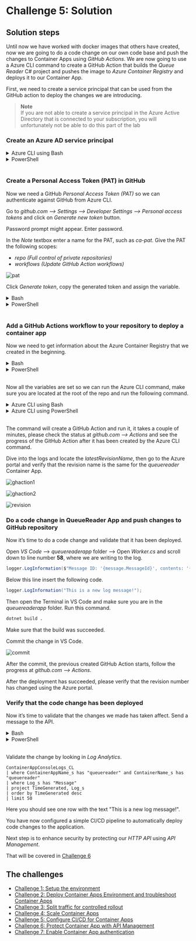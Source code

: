 # Challenge 5: Solution

## Solution steps
Until now we have worked with docker images that others have created, now we are going to do a code change on our own code base and push the changes to Container Apps using _GitHub Actions_.
We are now going to use a Azure CLI command to create a GitHub Action that builds the _Queue Reader_ C# project and pushes the image to _Azure Container Registry_ and deploys it to our Container App.

First, we need to create a service principal that can be used from the GitHub action to deploy the changes we are introducing.

> **Note**<br> 
> If you are not able to create a service principal in the Azure Active Directory that is connected to your subscription, you will unfortunately not be able to do this part of the lab



### Create an Azure AD service principal
<details>
  <summary>Azure CLI using Bash</summary>

```bash
az ad sp create-for-rbac \
  --name <SERVICE_PRINCIPAL_NAME> \
  --role "contributor" \
  --scopes /subscriptions/<SUBSCRIPTION_ID>/resourceGroups/<RESOURCE_GROUP_NAME> \
  --sdk-auth
```
The return value from this command is a JSON payload, which includes the service principal's `tenantId`, `clientId`, and `clientSecret`.
Set the variables in bash.

```bash
spClientid=[Replace with the clientId of the service principal]
spClientSecret=[Replace with the clientSecret of the service principal]
tenantid=[Replace with the tenantId of the service principal]
```

  </summary>
</details>

<details>
  <summary>PowerShell</summary>

```PowerShell
$sp = New-AzADServicePrincipal -DisplayName <SERVICE_PRINCIPAL_NAME>

New-AzRoleAssignment -ApplicationId $sp.ApplicationId -RoleDefinitionName 'Contributor' -ResourceGroupName <RESOURCE_GROUP_NAME>

$spClientId = $sp.ApplicationId
$spClientSecret = $sp.PasswordCredentials.SecretText
$tenantId = (Get-AzContext | Select-Object -ExpandProperty Tenant).Id
```

  </summary>
</details>
<br>

### Create a Personal Access Token (PAT) in GitHub
Now we need a GitHub _Personal Access Token (PAT)_ so we can authenticate against GitHub from Azure CLI.

Go to _github.com --> Settings --> Developer Settings --> Personal access tokens_ and click on _Generate new token_ button.
 
Password prompt might appear. Enter password.

In the _Note_ textbox enter a name for the PAT, such as _ca-pat_.
Give the PAT the following scopes: 
-	_repo (Full control of private repositories)_ 
-	_workflows (Update GitHub Action workflows)_

![pat](images/pat.png)

Click _Generate token_, copy the generated token and assign the variable. 

<details>
  <summary>Bash</summary>

```bash
ghToken=[Replace with the PAT]
```
Set the "repoUrl" variable, replace <OWNER> with the GitHub account name. 
```bash
repoUrl=https://github.com/<OWNER>/ukth-appinn-containerapps-orderapi
```

  </summary>
</details>

<details>
  <summary>PowerShell</summary>

```PowerShell
$ghToken=[Replace with the PAT]
```
Set the "repoUrl" variable, replace <OWNER> with the GitHub account name. 

```PowerShell
$repoUrl="https://github.com/<OWNER>/ukth-appinn-containerapps-orderapi"

```

  </summary>
</details>
<br>

### Add a GitHub Actions workflow to your repository to deploy a container app
Now we need to get information about the Azure Container Registry that we created in the beginning.

<details>
  <summary>Bash</summary>


```bash
acrUrl=$(az acr show -n $acr -g $resourceGroup --query 'loginServer' -o tsv)
acrUsername=$(az acr show -n $acr -g $resourceGroup --query 'name' -o tsv)
acrSecret=$(az acr credential show -n $acr -g $resourceGroup --query passwords[0].value -o tsv)
```


  </summary>
</details>

<details>
  <summary>PowerShell</summary>

```PowerShell
$acrUrl = Get-AzContainerRegistry -Name $acr -ResourceGroupName $resourceGroup | Select-Object -ExpandProperty LoginServer
$acrCreds = Get-AzContainerRegistryCredential -Name $acr -ResourceGroupName $resourceGroup
$acrUsername=$acrCreds.Username
$acrSecret=$acrCreds.Password
```

  </summary>
</details>
<br>

Now all the variables are set so we can run the Azure CLI command, make sure you are located at the root of the repo and run the following command.

<details>
  <summary>Azure CLI using Bash</summary>


```bash
az containerapp github-action add \
  --repo-url $repoUrl \
  --context-path "./queuereaderapp/Dockerfile" \
  --branch main \
  --name queuereader \
  --resource-group $resourceGroup \
  --registry-url $acrUrl \
  --registry-username $acrUsername \
  --registry-password $acrSecret \
  --service-principal-client-id $spClientid \
  --service-principal-client-secret $spClientSecret \
  --service-principal-tenant-id $tenantid \
  --token $ghToken

```


  </summary>
</details>

<details>
  <summary>Azure CLI using PowerShell</summary>

> **Note**<br>
> Whilst most Azure tasks can be done using native Azure PowerShell commands this is an exception. 
> Hence we will be using AZ CLI tool for this.
> If you havent logged in to Azure CLI you can run the following commands
> ```PowerShell
> # Login into Azure CLI
> az login --use-device-code
>
> # Check you are logged into the right Azure subscription. Inspect the name field
> az account show
>
> # In case not the right subscription
> az account set -s <subscription-id>
>
>```

```PowerShell

az containerapp github-action add \
  --repo-url $repoUrl \
  --context-path "./queuereaderapp/Dockerfile" \
  --branch main \
  --name queuereader \
  --resource-group $resourceGroup \
  --registry-url $acrUrl \
  --registry-username $acrUsername \
  --registry-password $acrSecret \
  --service-principal-client-id $spClientid \
  --service-principal-client-secret $spClientSecret \
  --service-principal-tenant-id $tenantid \
  --token $ghToken
```

  </summary>
</details>
<br>

The command will create a GitHub Action and run it, it takes a couple of minutes, please check the status at _github.com --> Actions_ and see the progress of the GitHub Action after it has been created by the Azure CLI command.

Dive into the logs and locate the _latestRevisionName_, then go to the Azure portal and verify that the revision name is the same for the _queuereader_ Container App.

![ghaction1](images/ghaction1.png)

![ghaction2](images/ghaction2.png)

![revision](images/revision.png)


### Do a code change in QueueReader App and push changes to GitHub repository
Now it’s time to do a code change and validate that it has been deployed.

Open _VS Code_ --> _queuereaderapp_ folder --> Open _Worker.cs_ and scroll down to line number **58**, where we are writing to the log.  

```c#
logger.LogInformation($"Message ID: '{message.MessageId}', contents: '{message.Body?.ToString()}'");
```
Below this line insert the following code.

```c#
logger.LogInformation("This is a new log message!");
```
Then open the Terminal in VS Code and make sure you are in the _queuereaderapp_ folder. Run this command.

```bash
dotnet build . 
```
Make sure that the build was succeeded.

Commit the change in VS Code.

![commit](images/commit.png)

After the commit, the previous created GitHub Action starts, follow the progress at _github.com --> Actions_.

After the deployment has succeeded, please verify that the revision number has changed using the Azure portal.

### Verify that the code change has been deployed 

Now it’s time to validate that the changes we made has taken affect. Send a message to the API.

<details>
  <summary>Bash</summary>

```bash
curl -X POST $dataURL?message=mynewlogmessage

```

  </summary>
</details>

<details>
  <summary>PowerShell</summary>

```PowerShell
Invoke-RestMethod "$($dataURL)?message=mynewlogmessage" -Method Post
```

  </summary>
</details>
<br>

Validate the change by looking in _Log Analytics_.

```kusto
ContainerAppConsoleLogs_CL
| where ContainerAppName_s has "queuereader" and ContainerName_s has "queuereader"
| where Log_s has "Message"
| project TimeGenerated, Log_s
| order by TimeGenerated desc
| limit 50
``` 

Here you should see one row with the text "This is a new log message!".

You have now configured a simple CI/CD pipeline to automatically deploy code changes to the application.

Next step is to enhance security by protecting our _HTTP API_ using _API Management_. 

That will be covered in [Challenge 6](challenge6.md)
## The challenges

- [Challenge 1: Setup the environment](challenge1.md)
- [Challenge 2: Deploy Container Apps Environment and troubleshoot Container Apps](challenge2.md)
- [Challenge 3: Split traffic for controlled rollout](challenge3.md)
- [Challenge 4: Scale Container Apps](challenge4.md)
- [Challenge 5: Configure CI/CD for Container Apps](challenge5.md)
- [Challenge 6: Protect Container App with API Management](challenge6.md)
- [Challenge 7: Enable Container App authentication](challenge7.md)
